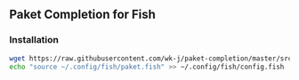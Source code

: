 ## Paket Completion for Fish

### Installation

```bash
wget https://raw.githubusercontent.com/wk-j/paket-completion/master/src/paket.fish --output-document ~/.config/fish/paket.fish
echo "source ~/.config/fish/paket.fish" >> ~/.config/fish/config.fish
```